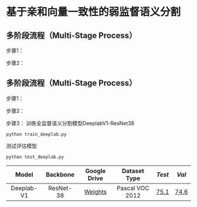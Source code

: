 # 基于亲和向量一致性的弱监督语义分割
## 多阶段流程（Multi-Stage Process）
步骤1：

步骤2：
## 多阶段流程（Multi-Stage Process）
步骤1：

步骤2：

步骤3：
训练全监督语义分割模型DeeplabV1-ResNet38
```
python train_deeplab.py
```
测试评估模型
```
python test_deeplab.py
```
| Model        | Backbone   | Google Drive | Dataset Type | *Test* |   *Val*   |
|:--------------:|:------------:|:--------------:|:--------------:|:-------:|:---------:|
| Deeplab-V1 | ResNet-38 |[Weights](https://drive.google.com/drive/folders/1b3xzJM6TanoVfff-yIDvfoDe5MfXxKpE)| Pascal VOC 2012 | [75.1](http://host.robots.ox.ac.uk:8080/anonymous/NHKQPH.html) | [74.6](http://host.robots.ox.ac.uk:8080/anonymous/OE2YQO.html) |
